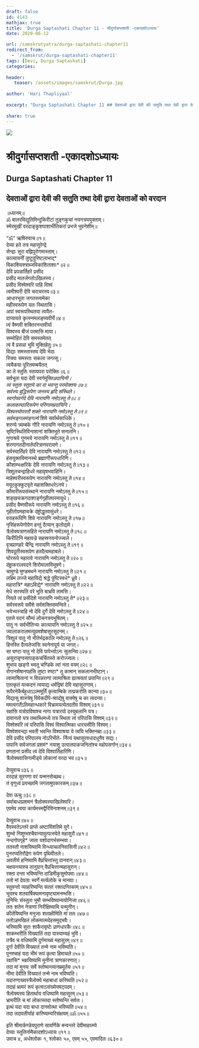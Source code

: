 ```yaml
---
draft: false
id: 4143    
mathjax: true    
title: 'Durga Saptashati Chapter 11 - श्रीदुर्गासप्तशती -एकादशोऽध्यायः'    
date: 2020-06-12    

url: /samskrutyatra/durga-saptashati-chapter11
redirect_from: 
  - '/samskrut/durga-saptashati-chapter11'
tags: [Devi, Durga Saptashati]    
categories:    
    
header:    
   teaser: /assets/images/samskrut/Durga.jpg    
    
author: 'Hari Thapliyaal'    
    
excerpt: "Durga Saptashati Chapter 11 ## देवताओं द्वारा देवी की सतुति तथा देवी द्वारा देवताओं को वरदान ॥ध्यानम्॥ ॐ बालरविद्युतिमिन्दुकिरीटां तुङ्‌गकुचां नयनत्रययुक्ताम्। स्मेरमुखीं वरदाङ्‌कुशपाशाभीतिकरां प्रभजे भुवनेशीम्॥ “ॐ” ऋषिरुवाच॥१॥ देव्या हते तत्र महासुरेन्द्रे सेन्द्राः सुरा वह्निपुरोगमास्ताम्। कात्यायनीं तुष्टुवुरिष्टलाभाद्* विकाशिवक्त्राब्जविकाशिताशाः*॥२॥ देवि प्रपन्नार्तिहरे"
    
share: true    
---
```

![](/assets/images/samskrut/Durga.jpg)    
    
# श्रीदुर्गासप्तशती -एकादशोऽध्यायः    
## Durga Saptashati Chapter 11    
    
## देवताओं द्वारा देवी की सतुति तथा देवी द्वारा देवताओं को वरदान    
    
॥ध्यानम्॥    
ॐ बालरविद्युतिमिन्दुकिरीटां तुङ्‌गकुचां नयनत्रययुक्ताम्।    
स्मेरमुखीं वरदाङ्‌कुशपाशाभीतिकरां प्रभजे भुवनेशीम्॥    
    
“ॐ” ऋषिरुवाच॥१॥    
देव्या हते तत्र महासुरेन्द्रे    
सेन्द्राः सुरा वह्निपुरोगमास्ताम्।    
कात्यायनीं तुष्टुवुरिष्टलाभाद्*    
विकाशिवक्त्राब्जविकाशिताशाः*॥२॥    
देवि प्रपन्नार्तिहरे प्रसीद    
प्रसीद मातर्जगतोऽखिलस्य।    
प्रसीद विश्‍वेश्‍वरि पाहि विश्‍वं    
त्वमीश्‍वरी देवि चराचरस्य॥३॥    
आधारभूता जगतस्त्वमेका    
महीस्वरूपेण यतः स्थितासि।    
अपां स्वरूपस्थितया त्वयैत-    
दाप्यायते कृत्स्नमलङ्‌घ्यवीर्ये॥४॥    
त्वं वैष्णवी शक्तिरनन्तवीर्या    
विश्‍वस्य बीजं परमासि माया।    
सम्मोहितं देवि समस्तमेतत्    
त्वं वै प्रसन्ना भुवि मुक्तिहेतुः॥५॥    
विद्याः समस्तास्तव देवि भेदाः    
स्त्रियः समस्ताः सकला जगत्सु।    
त्वयैकया पूरितमम्बयैतत्    
का ते स्तुतिः स्तव्यपरा परोक्तिः॥६॥    
सर्वभूता यदा देवी स्वर्गमुक्ति*प्रदायिनी।    
त्वं स्तुता स्तुतये का वा भवन्तु परमोक्तयः॥७॥    
सर्वस्य बुद्धिरूपेण जनस्य हृदि संस्थिते।    
स्वर्गापवर्गदे देवि नारायणि नमोऽस्तु ते॥८॥    
कलाकाष्ठादिरूपेण परिणामप्रदायिनि।    
विश्‍वस्योपरतौ शक्ते नारायणि नमोऽस्तु ते॥९॥    
सर्वमङ्‌गलमंङ्‌गल्ये* शिवे सर्वार्थसाधिके।    
शरण्ये त्र्यम्बके गौरि नारायणि नमोऽस्तु ते॥१०॥    
सृष्टिस्थितिविनाशानां शक्तिभूते सनातनि।    
गुणाश्रये गुणमये नारायणि नमोऽस्तु ते॥११॥    
शरणागतदीनार्तपरित्राणपरायणे।    
सर्वस्यार्तिहरे देवि नारायणि नमोऽस्तु ते॥१२॥    
हंसयुक्तविमानस्थे ब्रह्माणीरूपधारिणि।    
कौशाम्भःक्षरिके देवि नारायणि नमोऽस्तु ते॥१३॥    
त्रिशूलचन्द्राहिधरे महावृषभवाहिनि।    
माहेश्‍वरीस्वरूपेण नारायणि नमोऽस्तु ते॥१४॥    
मयूरकुक्कुटवृते महाशक्तिधरेऽनघे।    
कौमारीरूपसंस्थाने नारायणि नमोऽस्तु ते॥१५॥    
शङ्‌खचक्रगदाशाङ्‌र्गगृहीतपरमायुधे।    
प्रसीद वैष्णवीरूपे नारायणि नमोऽस्तु ते॥१६॥    
गृहीतोग्रमहाचक्रे दंष्ट्रोद्धृतवसुंधरे।    
वराहरूपिणि शिवे नारायणि नमोऽस्तु ते॥१७॥    
नृसिंहरूपेणोग्रेण हन्तुं दैत्यान् कृतोद्यमे।    
त्रैलोक्यत्राणसहिते नारायणि नमोऽस्तु ते॥१८॥    
किरीटिनि महावज्रे सहस्रनयनोज्ज्वले।    
वृत्रप्राणहरे चैन्द्रि नारायणि नमोऽस्तु ते॥१९॥    
शिवदूतीस्वरूपेण हतदैत्यमहाबले।    
घोररूपे महारावे नारायणि नमोऽस्तु ते॥२०॥    
दंष्ट्राकरालवदने शिरोमालाविभूषणे।    
चामुण्डे मुण्डमथने नारायणि नमोऽस्तु ते॥२१॥    
लक्ष्मि लज्जे महाविद्ये श्रद्धे पुष्टिस्वधे* ध्रुवे।    
महारात्रि* महाऽविद्ये* नारायणि नमोऽस्तु ते॥२२॥    
मेधे सरस्वति वरे भूति बाभ्रवि तामसि।    
नियते त्वं प्रसीदेशे नारायणि नमोऽस्तु ते*॥२३॥    
सर्वस्वरूपे सर्वेशे सर्वशक्तिसमन्विते।    
भयेभ्यस्त्राहि नो देवि दुर्गे देवि नमोऽस्तु ते॥२४॥    
एतत्ते वदनं सौम्यं लोचनत्रयभूषितम्।    
पातु नः सर्वभीतिभ्यः कात्यायनि नमोऽस्तु ते॥२५॥    
ज्वालाकरालमत्युग्रमशेषासुरसूदनम्।    
त्रिशूलं पातु नो भीतेर्भद्रकालि नमोऽस्तु ते॥२६॥    
हिनस्ति दैत्यतेजांसि स्वनेनापूर्य या जगत्।    
सा घण्टा पातु नो देवि पापेभ्योऽनः सुतानिव॥२७॥    
असुरासृग्वसापङ्‌कचर्चितस्ते करोज्ज्वलः।    
शुभाय खड्‌गो भवतु चण्डिके त्वां नता वयम्॥२८॥    
रोगानशेषानपहंसि तुष्टा रुष्टा* तु कामान् सकलानभीष्टान्।    
त्वामाश्रितानां न विपन्नराणां त्वामाश्रिता ह्याश्रयतां प्रयान्ति॥२९॥    
एतत्कृतं यत्कदनं त्वयाद्य धर्मद्विषां देवि महासुराणाम्।    
रूपैरनेकैर्बहुधाऽऽत्ममूर्तिं कृत्वाम्बिके तत्प्रकरोति कान्या॥३०॥    
विद्यासु शास्त्रेषु विवेकदीपे-ष्वाद्येषु वाक्येषु च का त्वदन्या।    
ममत्वगर्तेऽतिमहान्धकारे विभ्रामयत्येतदतीव विश्‍वम्॥३१॥    
रक्षांसि यत्रोग्रविषाश्‍च नागा यत्रारयो दस्युबलानि यत्र।    
दावानलो यत्र तथाब्धिमध्ये तत्र स्थिता त्वं परिपासि विश्‍वम्॥३२॥    
विश्‍वेश्‍वरि त्वं परिपासि विश्‍वं विश्‍वात्मिका धारयसीति विश्‍वम्।    
विश्‍वेशवन्द्या भवती भवन्ति विश्‍वाश्रया ये त्वयि भक्तिनम्राः॥३३॥    
देवि प्रसीद परिपालय नोऽरिभीते- र्नित्यं यथासुरवधादधुनैव सद्यः।    
पापानि सर्वजगतां प्रशमं* नयाशु उत्पातपाकजनितांश्‍च महोपसर्गान्॥३४॥    
प्रणतानां प्रसीद त्वं देवि विश्‍वार्तिहारिणि।    
त्रैलोक्यवासिनामीड्‍ये लोकानां वरदा भव॥३५॥    
    
देव्युवाच॥३६॥    
वरदाहं सुरगणा वरं यन्मनसेच्छथ।    
तं वृणुध्वं प्रयच्छामि जगतामुपकारकम्॥३७॥    
    
देवा ऊचुः॥३८॥    
सर्वाबाधाप्रशमनं त्रैलोक्यस्याखिलेश्‍वरि।    
एवमेव त्वया कार्यमस्मद्वैरिविनाशनम्॥३९॥    
    
देव्युवाच॥४०॥    
वैवस्वतेऽन्तरे प्राप्ते अष्टाविंशतिमे युगे।    
शुम्भो निशुम्भश्‍चैवान्यावुत्पत्स्येते महासुरौ॥४१॥    
नन्दगोपगृहे* जाता यशोदागर्भसम्भवा।    
ततस्तौ नाशयिष्यामि विन्ध्याचलनिवासिनी॥४२॥    
पुनरप्यतिरौद्रेण रूपेण पृथिवीतले।    
अवतीर्य हनिष्यामि वैप्रचित्तांस्तु दानवान्॥४३॥    
भक्षयन्त्याश्‍च तानुग्रान् वैप्रचित्तान्महासुरान्।    
रक्ता दन्ता भविष्यन्ति दाडिमीकुसुमोपमाः॥४४॥    
ततो मां देवताः स्वर्गे मर्त्यलोके च मानवाः।    
स्तुवन्तो व्याहरिष्यन्ति सततं रक्तदन्तिकाम्॥४५॥    
भूयश्‍च शतवार्षिक्यामनावृष्ट्यामनम्भसि।    
मुनिभिः संस्तुता भूमौ सम्भविष्याम्ययोनिजा॥४६॥    
ततः शतेन नेत्राणां निरीक्षिष्यामि यन्मुनीन्।    
कीर्तयिष्यन्ति मनुजाः शताक्षीमिति मां ततः॥४७॥    
ततोऽहमखिलं लोकमात्मदेहसमुद्भवैः।    
भरिष्यामि सुराः शाकैरावृष्टेः प्राणधारकैः॥४८॥    
शाकम्भरीति विख्यातिं तदा यास्याम्यहं भुवि।    
तत्रैव च वधिष्यामि दुर्गमाख्यं महासुरम्॥४९॥    
दुर्गा देवीति विख्यातं तन्मे नाम भविष्यति।    
पुनश्‍चाहं यदा भीमं रूपं कृत्वा हिमाचले॥५०॥    
रक्षांसि* भक्षयिष्यामि मुनीनां त्राणकारणात्।    
तदा मां मुनयः सर्वे स्तोष्यन्त्यानम्रमूर्तयः॥५१॥    
भीमा देवीति विख्यातं तन्मे नाम भविष्यति।    
यदारुणाख्यस्त्रैलोक्ये महाबाधां करिष्यति॥५२॥    
तदाहं भ्रामरं रूपं कृत्वाऽसंख्येयषट्‌पदम्।    
त्रैलोक्यस्य हितार्थाय वधिष्यामि महासुरम्॥५३॥    
भ्रामरीति च मां लोकास्तदा स्तोष्यन्ति सर्वतः।    
इत्थं यदा यदा बाधा दानवोत्था भविष्यति॥५४॥    
तदा तदावतीर्याहं करिष्याम्यरिसंक्षयम्॥ॐ॥५५॥    
    
इति श्रीमार्कण्डेयपुराणे सावर्णिके मन्वन्तरे देवीमाहात्म्ये    
देव्याः स्तुतिर्नामैकादशोऽध्यायः॥११॥    
उवाच ४, अर्धश्‍लोकः १, श्‍लोकाः ५०, एवम् ५५, एवमादितः॥६३०॥    
    
